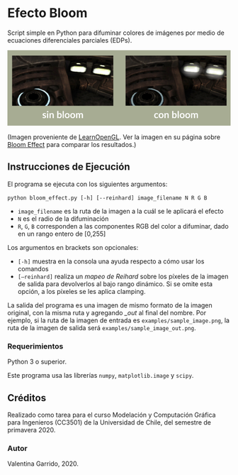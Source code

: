 # Efecto Bloom #

Script simple en Python para difuminar colores de imágenes por medio de ecuaciones diferenciales parciales (EDPs).


![Captura del gameplay](output_sample_pictures/bloom_comparison.png)

(Imagen proveniente de [LearnOpenGL](https://learnopengl.com/). Ver la imagen en su página sobre 
[Bloom Effect](https://learnopengl.com/Advanced-Lighting/Bloom) para comparar los resultados.)


## Instrucciones de Ejecución ##

El programa se ejecuta con los siguientes argumentos:

    python bloom_effect.py [-h] [--reinhard] image_filename N R G B


* `image_filename` es la ruta de la imagen a la cuál se le aplicará el efecto
* `N` es el radio de la difuminación
* `R`, `G`, `B` corresponden a las componentes RGB del color a difuminar, dado en un rango entero de [0,255]

Los argumentos en brackets son opcionales: 
* `[-h]` muestra en la consola una ayuda respecto a
cómo usar los comandos
* `[–reinhard]` realiza un *mapeo de Reihard* sobre los píxeles de la imagen
de salida para devolverlos al bajo rango dinámico. Si se omite esta opción, a los píxeles se les aplica clamping.
  
La salida del programa es una imagen de mismo formato de la imagen original, con la misma ruta y agregando *_out* al final del nombre. 
Por ejemplo, si la ruta de la imagen de entrada es `examples/sample_image.png`, la ruta de la imagen de salida será `examples/sample_image_out.png`.

### Requerimientos ###

Python 3 o superior.

Este programa usa las librerías `numpy`, `matplotlib.image` y `scipy`.

## Créditos ##
Realizado como tarea para el curso Modelación y Computación Gráfica para Ingenieros (CC3501) de la Universidad de Chile,
del semestre de primavera 2020.

### Autor ###

Valentina Garrido, 2020.